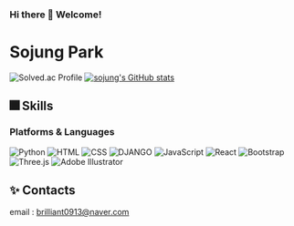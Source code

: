 ### Hi there 👋 Welcome!

<!--
**sojung13/sojung13** is a ✨ _special_ ✨ repository because its `README.md` (this file) appears on your GitHub profile.

Here are some ideas to get you started:

- 🔭 I’m currently working on ...
- 🌱 I’m currently learning ...
- 👯 I’m looking to collaborate on ...
- 🤔 I’m looking for help with ...
- 💬 Ask me about ...
- 📫 How to reach me: ...
- 😄 Pronouns: ...
- ⚡ Fun fact: ...
-->

# Sojung Park
![Solved.ac Profile](http://mazassumnida.wtf/api/v2/generate_badge?boj=psj0913) [![sojung's GitHub stats](https://github-readme-stats.vercel.app/api?username=sojung13&show_icons=true&theme=tokyonight)](https://github.com/anuraghazra/github-readme-stats)

## 🎆 Skills
### Platforms & Languages

![Python](https://img.shields.io/badge/Python-3776AB.svg?&style=for-the-badge&logo=Python&logoColor=white)
![HTML](https://img.shields.io/badge/HTML5-E34F26.svg?&style=for-the-badge&logo=HTML5&logoColor=white)
![CSS](https://img.shields.io/badge/CSS3-1572B6.svg?&style=for-the-badge&logo=CSS3&logoColor=white)
![DJANGO](https://img.shields.io/badge/DJANGO-092E20.svg?&style=for-the-badge&logo=DJANGO&logoColor=white)
![JavaScript](https://img.shields.io/badge/JavaScript-F7DF1E.svg?&style=for-the-badge&logo=JavaScript&logoColor=white)
![React](https://img.shields.io/badge/React-61DAFB.svg?&style=for-the-badge&logo=React&logoColor=white)
![Bootstrap](https://img.shields.io/badge/Bootstrap-7952B3.svg?&style=for-the-badge&logo=Bootstrap&logoColor=white)
![Three.js](https://img.shields.io/badge/Three.js-000000.svg?&style=for-the-badge&logo=Three.js&logoColor=white)
![Adobe Illustrator](https://img.shields.io/badge/AdobeIllustrator-FF9A00.svg?&style=for-the-badge&logo=AdobeIllustrator&logoColor=white)

## ✨ Contacts                 
email : brilliant0913@naver.com
